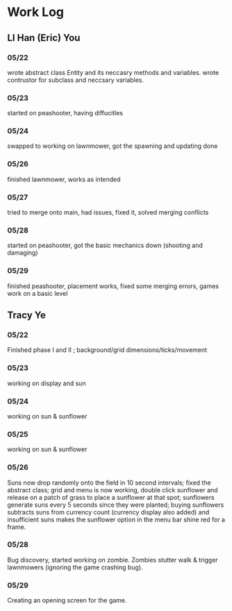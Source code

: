 # Work Log

## LI Han (Eric) You

### 05/22
wrote abstract class Entity and its neccasry methods and variables. wrote contrustor for subclass and neccsary variables.

### 05/23

started on peashooter, having diffucitles

### 05/24
swapped to working on lawnmower, got the spawning and updating done

### 05/26
finished lawnmower, works as intended

### 05/27
tried to merge onto main, had issues, fixed it, solved merging conflicts 

### 05/28
started on peashooter, got the basic mechanics down (shooting and damaging)

### 05/29
finished peashooter, placement works, fixed some merging errors, games work on a basic level



## Tracy Ye

### 05/22

Finished phase I and II ; background/grid dimensions/ticks/movement

### 05/23

working on display and sun

### 05/24

working on sun & sunflower

### 05/25

working on sun & sunflower

### 05/26

Suns now drop randomly onto the field in 10 second intervals; fixed the abstract class; grid and menu is now working, double click sunflower and release on a patch of grass to place a sunflower at that spot; sunflowers generate suns every 5 seconds since they were planted; buying sunflowers subtracts suns from currency count (currency display also added) and insufficient suns makes the sunflower option in the menu bar shine red for a frame.

### 05/28

Bug discovery, started working on zombie. Zombies stutter walk & trigger lawnmowers (ignoring the game crashing bug).

### 05/29

Creating an opening screen for the game.